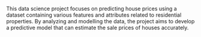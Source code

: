 This data science project focuses on predicting house prices using a dataset containing various features and attributes related to residential properties. By analyzing and modelling the data, the project aims to develop a predictive model that can estimate the sale prices of houses accurately.

